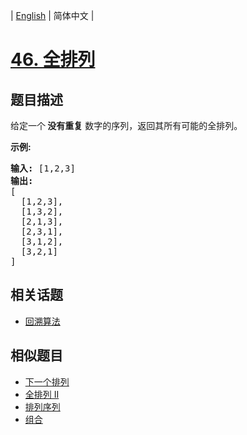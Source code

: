 
| [English](README.md) | 简体中文 |

# [46. 全排列](https://leetcode-cn.com/problems/permutations/)

## 题目描述

<p>给定一个<strong> 没有重复</strong> 数字的序列，返回其所有可能的全排列。</p>

<p><strong>示例:</strong></p>

<pre><strong>输入:</strong> [1,2,3]
<strong>输出:</strong>
[
  [1,2,3],
  [1,3,2],
  [2,1,3],
  [2,3,1],
  [3,1,2],
  [3,2,1]
]</pre>


## 相关话题

- [回溯算法](https://leetcode-cn.com/tag/backtracking)

## 相似题目

- [下一个排列](../next-permutation/README.md)
- [全排列 II](../permutations-ii/README.md)
- [排列序列](../permutation-sequence/README.md)
- [组合](../combinations/README.md)
